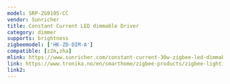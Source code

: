 ```yaml
---
model: SRP-ZG9105-CC
vendor: Sunricher
title: Constant Current LED dimmable Driver
category: dimmer
supports: brightness
zigbeemodel: ['HK-ZD-DIM-A']
compatible: [z2m,zha]
mlink: https://www.sunricher.com/constant-current-30w-zigbee-led-dimmable-driver-srp-zg9105-30w-cc.html
link: https://www.tronika.no/en/smarthome/zigbee-products/zigbee-lighting-control/led-driver-cc-zg9105-30w-cc.html
link2: 
---
```

